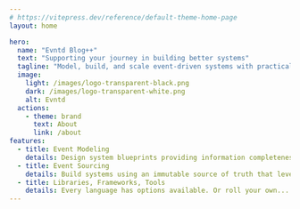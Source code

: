 ```yaml
---
# https://vitepress.dev/reference/default-theme-home-page
layout: home

hero:
  name: "Evntd Blog++"
  text: "Supporting your journey in building better systems"
  tagline: "Model, build, and scale event-driven systems with practical guides on Event Modeling, Event Sourcing, and tooling."
  image:
    light: /images/logo-transparent-black.png
    dark: /images/logo-transparent-white.png
    alt: Evntd
  actions:
    - theme: brand
      text: About
      link: /about
features:
  - title: Event Modeling
    details: Design system blueprints providing information completeness to improve requirements and communication.
  - title: Event Sourcing
    details: Build systems using an immutable source of truth that leverages CQRS for performant reads and writes.
  - title: Libraries, Frameworks, Tools
    details: Every language has options available. Or roll your own...
---
```


